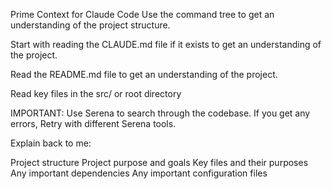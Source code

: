 Prime Context for Claude Code
Use the command tree to get an understanding of the project structure.

Start with reading the CLAUDE.md file if it exists to get an understanding of the project.

Read the README.md file to get an understanding of the project.

Read key files in the src/ or root directory

IMPORTANT: Use Serena to search through the codebase. If you get any errors, Retry with different Serena tools.

Explain back to me:

Project structure
Project purpose and goals
Key files and their purposes
Any important dependencies
Any important configuration files